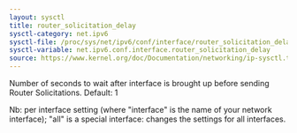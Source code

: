 ```yaml
---
layout: sysctl
title: router_solicitation_delay
sysctl-category: net.ipv6
sysctl-file: /proc/sys/net/ipv6/conf/interface/router_solicitation_delay
sysctl-variable: net.ipv6.conf.interface.router_solicitation_delay
source: https://www.kernel.org/doc/Documentation/networking/ip-sysctl.txt
---
```

Number of seconds to wait after interface is brought up
before sending Router Solicitations.
Default: 1


Nb: per interface setting (where "interface" is the name of your network interface); "all" is a special interface: changes the settings for all interfaces.

